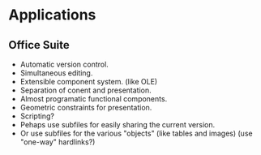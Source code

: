 # Applications

## Office Suite

  * Automatic version control.
  * Simultaneous editing.
  * Extensible component system. (like OLE)
  * Separation of conent and presentation.
  * Almost programatic functional components.
  * Geometric constraints for presentation.
  * Scripting?
  * Pehaps use subfiles for easily sharing the current version.
  * Or use subfiles for the various "objects" (like tables and images) (use "one-way" hardlinks?)
